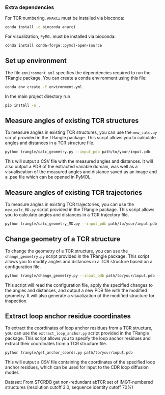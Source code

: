 ### Extra dependencies

For TCR numbering, `ANARCI` must be installed via bioconda:

```bash
conda install -c bioconda anarci
```

For visualization, `PyMOL` must be installed via bioconda:

```bash
conda install conda-forge::pymol-open-source
```

## Set up environment
The file `environment.yml` specifies the dependencies required to run the TRangle package. You can create a conda environment using this file:

```bash
conda env create -f environment.yml
```
In the main project directory run
```bash
pip install -e .
```

## Measure angles of existing TCR structures
To measure angles in existing TCR structures, you can use the `new_calc.py` script provided in the TRangle package. This script allows you to calculate angles and distances in a TCR structure file.


```bash
python trangle/calc_geometry.py --input_pdb path/to/your/input.pdb
```
This will output a CSV file with the measured angles and distances.
It will also output a PDB of the extracted variable domain, was well as a visualiseation of the measured angles and distance saved as an image and a .pse file which can be opened in PyMOL.


## Measure angles of existing TCR trajectories
To measure angles in existing TCR trajectories, you can use the `new_calc_MD.py` script provided in the TRangle package. This script allows you to calculate angles and distances in a TCR trajectory file.

```bash
python trangle/calc_geometry_MD.py --input_pdb path/to/your/input.pdb --input_md path/to/your/input.traj
```

## Change geometry of a TCR structure

To change the geometry of a TCR structure, you can use the `change_geometry.py` script provided in the TRangle package. This script allows you to modify angles and distances in a TCR structure based on a configuration file.

```bash
python trangle/change_geometry.py --input_pdb path/to/your/input.pdb --BA 113.22 --BC1 98.75 --BC2 9.35 --AC1 71.58 --AC2 154.62 --dc 23.98
```
This script will read the configuration file, apply the specified changes to the angles and distances, and output a new PDB file with the modified geometry. It will also generate a visualization of the modified structure for inspection.

## Extract loop anchor residue coordinates
To extract the coordinates of loop anchor residues from a TCR structure, you can use the `extract_loop_anchor.py` script provided in the TRangle package. This script allows you to specify the loop anchor residues and extract their coordinates from a TCR structure file.

```bash
python trangle/get_anchor_coords.py path/to/your/input.pdb
```
This will output a CSV file containing the coordinates of the specified loop anchor residues, which can be used for input to the CDR loop diffusion model.



Dataset:
From STCRDB get non-redundant abTCR set of IMGT-numbered structures (resolution cutoff 3.0, sequence identity cutoff 70%)